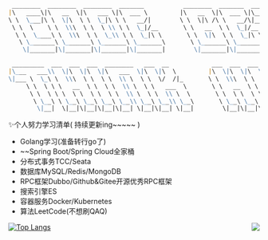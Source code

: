 ```markdown
 ________  ________  ________  _______           ________  _______  _________  _________  _______   ________     
|\   ____\|\   __  \|\   ___ \|\  ___ \         |\   __  \|\  ___ \|\___   ___\\___   ___\\  ___ \ |\   __  \    
\ \  \___|\ \  \|\  \ \  \_|\ \ \   __/|        \ \  \|\ /\ \   __/\|___ \  \_\|___ \  \_\ \   __/|\ \  \|\  \   
 \ \  \    \ \  \\\  \ \  \ \\ \ \  \_|/__       \ \   __  \ \  \_|/__  \ \  \     \ \  \ \ \  \_|/_\ \   _  _\  
  \ \  \____\ \  \\\  \ \  \_\\ \ \  \_|\ \       \ \  \|\  \ \  \_|\ \  \ \  \     \ \  \ \ \  \_|\ \ \  \\  \| 
   \ \_______\ \_______\ \_______\ \_______\       \ \_______\ \_______\  \ \__\     \ \__\ \ \_______\ \__\\ _\ 
    \|_______|\|_______|\|_______|\|_______|        \|_______|\|_______|   \|__|      \|__|  \|_______|\|__|\|__|

 _________  ___  ___  ___  ________   ___  __            ___  ___  ___  ________  ___  ___  _______   ________     
|\___   ___\\  \|\  \|\  \|\   ___  \|\  \|\  \         |\  \|\  \|\  \|\   ____\|\  \|\  \|\  ___ \ |\   __  \    
\|___ \  \_\ \  \\\  \ \  \ \  \\ \  \ \  \/  /|_       \ \  \\\  \ \  \ \  \___|\ \  \\\  \ \   __/|\ \  \|\  \   
     \ \  \ \ \   __  \ \  \ \  \\ \  \ \   ___  \       \ \   __  \ \  \ \  \  __\ \   __  \ \  \_|/_\ \   _  _\  
      \ \  \ \ \  \ \  \ \  \ \  \\ \  \ \  \\ \  \       \ \  \ \  \ \  \ \  \|\  \ \  \ \  \ \  \_|\ \ \  \\  \| 
       \ \__\ \ \__\ \__\ \__\ \__\\ \__\ \__\\ \__\       \ \__\ \__\ \__\ \_______\ \__\ \__\ \_______\ \__\\ _\ 
        \|__|  \|__|\|__|\|__|\|__| \|__|\|__| \|__|        \|__|\|__|\|__|\|_______|\|__|\|__|\|_______|\|__|\|__|

```

✨个人努力学习清单( 持续更新ing~~~~~ )
* Golang学习(准备转行go了)
* ~~Spring Boot/Spring Cloud全家桶
* 分布式事务TCC/Seata
* 数据库MySQL/Redis/MongoDB
* RPC框架Dubbo/Github&Gitee开源优秀RPC框架
* 搜索引擎ES
* 容器服务Docker/Kubernetes
* 算法LeetCode(不想刷QAQ)

<img align=right src="https://github-readme-stats.vercel.app/api?username=OxCaffee&show_icons=true&theme=github&hide_title=true"/>

  
[![Top Langs](https://github-readme-stats.vercel.app/api/top-langs/?username=OxCaffee&theme=github)](https://github.com/anuraghazra/github-readme-stats)
